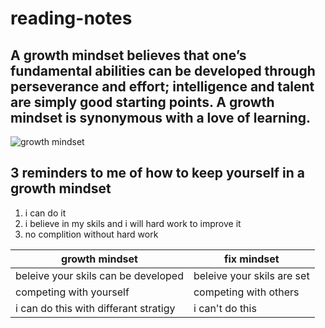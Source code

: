 # reading-notes
## A growth mindset believes that one’s fundamental abilities can be developed through perseverance and effort; intelligence and talent are simply good starting points. A growth mindset is synonymous with a love of learning.
![ growth mindset ](https://metrifit.com/wp-content/uploads/2020/08/growthmindsetlandscape.jpg)
## 3 reminders to me of how to keep yourself in a growth mindset
1. i can do it
2. i believe in my skils and i will hard work to improve it
3. no complition without hard work
 
|  growth mindset | fix mindset |
| ------------- | ------------- |
| beleive your skils can be developed | beleive your skils are set  |
| competing with yourself  | competing with others  |
| i can do this with differant stratigy  | i can't do this  |
